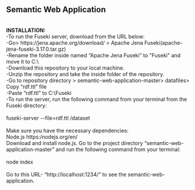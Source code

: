 <h2>Semantic Web Application </h2> <br>
<b>INSTALLATION:</b><br>
-To run the Fuseki server, download from the URL below: <br>
-Go> https://jena.apache.org/download/ > Apache Jena Fuseki(apache-jena-fuseki-3.17.0.tar.gz) <br>
-Rename the folder inside named “Apache Jena Fuseki” to "Fuseki" and move it to C:\ <br>
-Download this repository to your local machine. <br>
-Unzip the repository and take the inside folder of the repository. <br>
-Go to repository directory > semantic-web-application-master> datafiles> Copy “rdf.ttl” file<br>
-Paste “rdf.ttl” to C:\Fuseki<br>
-To run the server, run the following command from your terminal from the Fuseki directory: <br>
<br>
fuseki-server --file=rdf.ttl /dataset <br>
<br>
Make sure you have the necessary dependencies: <br>
Node.js https:/nodejs.org/en/<br>
Download and install node.js. Go to the project directory “semantic-web-application-master” and run the following command from your terminal: <br>
<br>
node index<br>
<br>
Go to this URL- “http://localhost:1234/” to see the semantic-web-application. <br>
